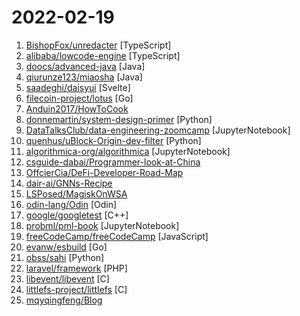# 2022-02-19

1. [BishopFox/unredacter](https://github.com/BishopFox/unredacter "Never ever ever use pixelation as a redaction technique") [TypeScript]
2. [alibaba/lowcode-engine](https://github.com/alibaba/lowcode-engine "") [TypeScript]
3. [doocs/advanced-java](https://github.com/doocs/advanced-java "😮 Core Interview Questions & Answers For Experienced Java(Backend) Developers | 互联网 Java 工程师进阶知识完全扫盲：涵盖高并发、分布式、高可用、微服务、海量数据处理等领域知识") [Java]
4. [qiurunze123/miaosha](https://github.com/qiurunze123/miaosha "⭐⭐⭐⭐秒杀系统设计与实现.互联网工程师进阶与分析🙋🐓") [Java]
5. [saadeghi/daisyui](https://github.com/saadeghi/daisyui "⭐️ ⭐️ ⭐️ ⭐️ ⭐️  Tailwind Components") [Svelte]
6. [filecoin-project/lotus](https://github.com/filecoin-project/lotus "Implementation of the Filecoin protocol, written in Go") [Go]
7. [Anduin2017/HowToCook](https://github.com/Anduin2017/HowToCook "程序员在家做饭方法指南。") 
8. [donnemartin/system-design-primer](https://github.com/donnemartin/system-design-primer "Learn how to design large-scale systems. Prep for the system design interview. Includes Anki flashcards.") [Python]
9. [DataTalksClub/data-engineering-zoomcamp](https://github.com/DataTalksClub/data-engineering-zoomcamp "Free Data Engineering course!") [JupyterNotebook]
10. [quenhus/uBlock-Origin-dev-filter](https://github.com/quenhus/uBlock-Origin-dev-filter "Filters to block and remove copycat-websites from DuckDuckGo, Google and other search engines. Specific to dev websites like StackOverflow or GitHub.") [Python]
11. [algorithmica-org/algorithmica](https://github.com/algorithmica-org/algorithmica "New version of the website") [JupyterNotebook]
12. [csguide-dabai/Programmer-look-at-China](https://github.com/csguide-dabai/Programmer-look-at-China "介绍中国各二线以上城市的互联网环境以及生活成本") 
13. [OffcierCia/DeFi-Developer-Road-Map](https://github.com/OffcierCia/DeFi-Developer-Road-Map "DeFi Developer roadmap is a curated Web3.0 Developer handbook which includes a list of the best tools for DApps, development resources and lifehacks.") 
14. [dair-ai/GNNs-Recipe](https://github.com/dair-ai/GNNs-Recipe "A recipe to study Graph Neural Networks (GNNs)") 
15. [LSPosed/MagiskOnWSA](https://github.com/LSPosed/MagiskOnWSA "Integrate Magisk root and Google Apps (OpenGApps) into WSA (Windows Subsystem for Android)") 
16. [odin-lang/Odin](https://github.com/odin-lang/Odin "Odin Programming Language") [Odin]
17. [google/googletest](https://github.com/google/googletest "GoogleTest - Google Testing and Mocking Framework") [C++]
18. [probml/pml-book](https://github.com/probml/pml-book "Probabilistic Machine Learning - a book series by Kevin Murphy") [JupyterNotebook]
19. [freeCodeCamp/freeCodeCamp](https://github.com/freeCodeCamp/freeCodeCamp "freeCodeCamp.org's open-source codebase and curriculum. Learn to code for free.") [JavaScript]
20. [evanw/esbuild](https://github.com/evanw/esbuild "An extremely fast JavaScript and CSS bundler and minifier") [Go]
21. [obss/sahi](https://github.com/obss/sahi "A lightweight vision library for performing large scale object detection/ instance segmentation.") [Python]
22. [laravel/framework](https://github.com/laravel/framework "The Laravel Framework.") [PHP]
23. [libevent/libevent](https://github.com/libevent/libevent "Event notification library") [C]
24. [littlefs-project/littlefs](https://github.com/littlefs-project/littlefs "A little fail-safe filesystem designed for microcontrollers") [C]
25. [mqyqingfeng/Blog](https://github.com/mqyqingfeng/Blog "冴羽写博客的地方，预计写四个系列：JavaScript深入系列、JavaScript专题系列、ES6系列、React系列。") 
